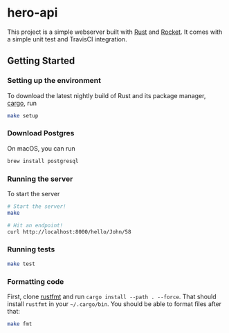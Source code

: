 # hero-api

This project is a simple webserver built with [Rust](https://www.rust-lang.org)
and [Rocket](https://rocket.rs).
It comes with a simple unit test and TravisCI integration.

## Getting Started

### Setting up the environment
To download the latest nightly build of Rust and its package manager, [cargo](https://doc.rust-lang.org/cargo/), run
```bash
make setup
```

### Download Postgres
On macOS, you can run 
```bash
brew install postgresql
```

### Running the server
To start the server
```bash
# Start the server!
make

# Hit an endpoint!
curl http://localhost:8000/hello/John/58
```

### Running tests
```bash
make test
```

### Formatting code
First, clone [rustfmt](https://github.com/rust-lang/rustfmt) and run `cargo install --path . --force`.
That should install `rustfmt` in your `~/.cargo/bin`.
You should be able to format files after that:
```bash
make fmt
```

